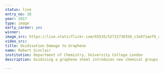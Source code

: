 ```yaml
---
status: live
entry_no: 18
year: 2017
type: image 
early_career: yes 
winner: 
image_src: https://live.staticflickr.com/65535/52721730358_c3e971aef9_c_d.jpg
video_src: 
title: Oxidisation Damage to Graphene
name: Robert Sinclair
institution: Department of Chemistry, University College London
description: Oxidising a graphene sheet introduces new chemical groups to a previously pristine carbon honeycomb structure. Oxidised 'islands' appear in the oxidisation process (shown in green), that buckle the flake and make it more flexible. Depending on the degree of oxidisation, undamaged graphene can remain (shown in blue) which allows some of graphene's superlative properties to persist, like its conductivity and high strength.<br />		ARCHER was used to develop a new force-field for simulating graphene structures on an atomic scale. This allowed an accurate description of the friction between graphene sheets, with the aim of better understanding the notoriously difficult process of exfoliating graphene in solution.  
  
---
```

